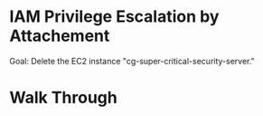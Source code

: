 # IAM Privilege Escalation by Attachement

Goal: Delete the EC2 instance "cg-super-critical-security-server."

# Walk Through
